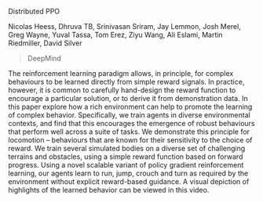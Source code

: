 Distributed PPO

Nicolas Heess, Dhruva TB, Srinivasan Sriram, Jay Lemmon, Josh Merel, Greg Wayne, Yuval Tassa, Tom Erez, Ziyu Wang, Ali Eslami, Martin Riedmiller, David Silver 
> DeepMind

The reinforcement learning paradigm allows, in principle, for complex behaviours to be learned directly from simple reward signals. In practice, however, it is common to carefully hand-design the reward function to encourage a particular solution, or to derive it from demonstration data. In this paper explore how a rich environment can help to promote the learning of complex behavior. Specifically, we train agents in diverse environmental contexts, and find that this encourages the emergence of robust behaviours that perform well across a suite of tasks. We demonstrate this principle for locomotion – behaviours that are known for their sensitivity to the choice of reward. We train several simulated bodies on a diverse set of challenging terrains and obstacles, using a simple reward function based on forward progress. Using a novel scalable variant of policy gradient reinforcement learning, our agents learn to run, jump, crouch and turn as required by the environment without explicit reward-based guidance. A visual depiction of highlights of the learned behavior can be viewed in this video.

